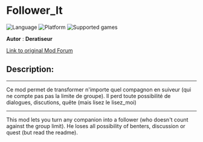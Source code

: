# Follower_It

![Language](https://img.shields.io/static/v1?label=language&message=english%20%7C%20french%20%7C%20&color=informational)
![Platform](https://img.shields.io/static/v1?label=platform&message=windows%20%7C%20macOS%20%7C%20&color=informational)
![Supported games](https://img.shields.io/static/v1?label=supported%20games&message=BG2%20%7C%20BGT%20%7C%20BG2EE%20%7C%20EET%20%7C%20IWDEE%20%7C&color=dodgerblue)

**Autor** : **Deratiseur**

[Link to original Mod Forum](https://www.baldursgateworld.fr/viewtopic.php?p=518215#p518215)


## Description:
-------------

Ce mod permet de transformer n'importe quel compagnon en suiveur (qui ne compte pas pas la limite de groupe). Il perd toute possibilité de dialogues, discutions, quête (mais lisez le lisez_moi)

-------------

This mod lets you turn any companion into a follower (who doesn't count against the group limit). He loses all possibility of benters, discussion or quest (but read the readme).
